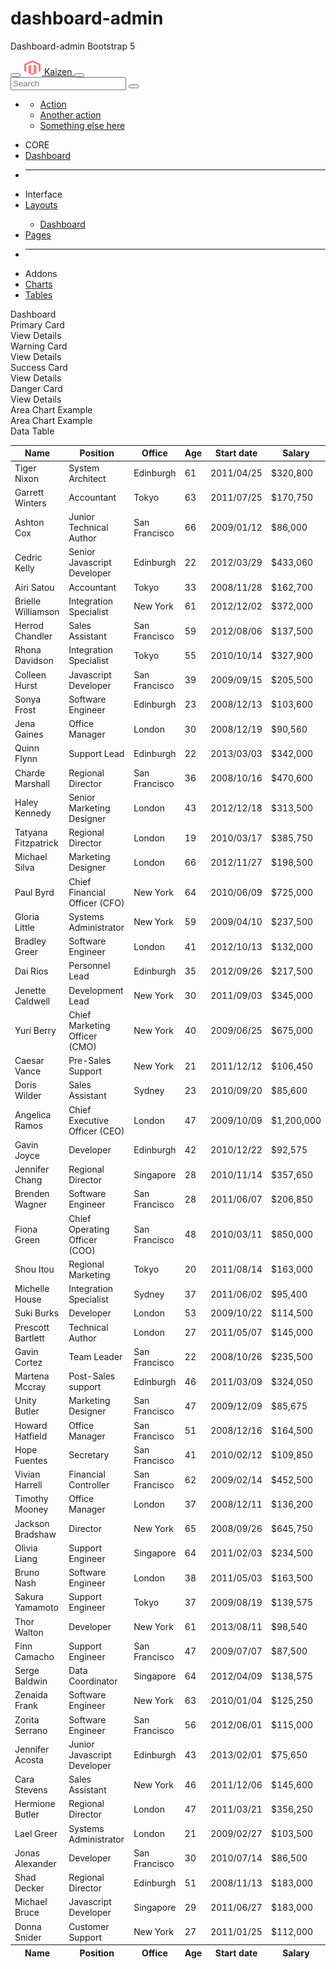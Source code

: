 # dashboard-admin
Dashboard-admin Bootstrap 5
<!DOCTYPE html>
<html lang="en">
  <head>
    <meta charset="UTF-8" />
    <meta http-equiv="X-UA-Compatible" content="IE=edge" />
    <meta name="viewport" content="width=device-width, initial-scale=1.0" />
    <link rel="stylesheet" href="css/bootstrap.min.css" />
    <link
      rel="stylesheet"
      href="https://cdn.jsdelivr.net/npm/bootstrap-icons@1.4.1/font/bootstrap-icons.css"/>
    <link rel="stylesheet" href="css/dataTables.bootstrap5.min.css" />
    <link rel="stylesheet" href="style.css" />
    <title>Kaizen - Bootstrap 5 Admin Dashboard Template</title>
  </head>
  <body>
    <!-- top navigation bar -->
    <nav class="navbar navbar-expand-lg navbar-dark bg-dark fixed-top">
      <div class="container-fluid">
        <button
          class="navbar-toggler"
          type="button"
          data-bs-toggle="offcanvas"
          data-bs-target="#sidebar"
          aria-controls="offcanvasExample"
        >
          <span class="navbar-toggler-icon" data-bs-target="#sidebar"></span>
        </button>
        <a
          class="navbar-brand me-auto ms-lg-0 ms-3 text-uppercase fw-bold"
          href="#">
          <img src="img/logo.png" alt="" width="30" height="24" class="d-inline-block align-text-top">
          Kaizen
          </a>
        <button
          class="navbar-toggler"
          type="button"
          data-bs-toggle="collapse"
          data-bs-target="#topNavBar"
          aria-controls="topNavBar"
          aria-expanded="false"
          aria-label="Toggle navigation"
        >
          <span class="navbar-toggler-icon"></span>
        </button>
        <div class="collapse navbar-collapse" id="topNavBar">
          <form class="d-flex ms-auto my-3 my-lg-0">
            <div class="input-group">
              <input
                class="form-control"
                type="search"
                placeholder="Search"
                aria-label="Search"
              />
              <button class="btn btn-primary" type="submit">
                <i class="bi bi-search"></i>
              </button>
            </div>
          </form>
          <ul class="navbar-nav">
            <li class="nav-item dropdown">
              <a
                class="nav-link dropdown-toggle ms-2"
                href="#"
                role="button"
                data-bs-toggle="dropdown"
                aria-expanded="false"
              >
                <i class="bi bi-person-fill"></i>
              </a>
              <ul class="dropdown-menu dropdown-menu-end">
                <li><a class="dropdown-item" href="#">Action</a></li>
                <li><a class="dropdown-item" href="#">Another action</a></li>
                <li>
                  <a class="dropdown-item" href="#">Something else here</a>
                </li>
              </ul>
            </li>
          </ul>
        </div>
      </div>
    </nav>
    <!-- top navigation bar -->
    <!-- offcanvas -->
    <div
      class="offcanvas offcanvas-start sidebar-nav bg-dark"
      tabindex="-1"
      id="sidebar"
    >
      <div class="offcanvas-body p-0">
        <nav class="navbar-dark">
          <ul class="navbar-nav">
            <li>
              <div class="text-muted small fw-bold text-uppercase px-3">
                CORE
              </div>
            </li>
            <li>
              <a href="#" class="nav-link px-3 active">
                <span class="me-2"><i class="bi bi-speedometer2"></i></span>
                <span>Dashboard</span>
              </a>
            </li>
            <li class="my-4"><hr class="dropdown-divider bg-light" /></li>
            <li>
              <div class="text-muted small fw-bold text-uppercase px-3 mb-3">
                Interface
              </div>
            </li>
            <li>
              <a
                class="nav-link px-3 sidebar-link"
                data-bs-toggle="collapse"
                href="#layouts"
              >
                <span class="me-2"><i class="bi bi-layout-split"></i></span>
                <span>Layouts</span>
                <span class="ms-auto">
                  <span class="right-icon">
                    <i class="bi bi-chevron-down"></i>
                  </span>
                </span>
              </a>
              <div class="collapse" id="layouts">
                <ul class="navbar-nav ps-3">
                  <li>
                    <a href="#" class="nav-link px-3">
                      <span class="me-2"
                        ><i class="bi bi-speedometer2"></i
                      ></span>
                      <span>Dashboard</span>
                    </a>
                  </li>
                </ul>
              </div>
            </li>
            <li>
              <a href="#" class="nav-link px-3">
                <span class="me-2"><i class="bi bi-book-fill"></i></span>
                <span>Pages</span>
              </a>
            </li>
            <li class="my-4"><hr class="dropdown-divider bg-light" /></li>
            <li>
              <div class="text-muted small fw-bold text-uppercase px-3 mb-3">
                Addons
              </div>
            </li>
            <li>
              <a href="#" class="nav-link px-3">
                <span class="me-2"><i class="bi bi-graph-up"></i></span>
                <span>Charts</span>
              </a>
            </li>
            <li>
              <a href="#" class="nav-link px-3">
                <span class="me-2"><i class="bi bi-table"></i></span>
                <span>Tables</span>
              </a>
            </li>
          </ul>
        </nav>
      </div>
    </div>
    <!-- offcanvas -->
    <main class="mt-5 pt-3">
      <div class="container-fluid">
        <div class="row">
          <div class="col-md-12 fw-bold fs-3">
            Dashboard
          </div>
        </div>
        <div class="row">
          <div class="col-md-3 mb-3">
            <div class="card bg-primary text-white h-100">
              <div class="card-body py-5">Primary Card</div>
              <div class="card-footer d-flex">
                View Details
                <span class="ms-auto">
                  <i class="bi bi-chevron-right"></i>
                </span>
              </div>
            </div>
          </div>
          <div class="col-md-3 mb-3">
            <div class="card bg-warning text-dark h-100">
              <div class="card-body py-5">Warning Card</div>
              <div class="card-footer d-flex">
                View Details
                <span class="ms-auto">
                  <i class="bi bi-chevron-right"></i>
                </span>
              </div>
            </div>
          </div>
          <div class="col-md-3 mb-3">
            <div class="card bg-success text-white h-100">
              <div class="card-body py-5">Success Card</div>
              <div class="card-footer d-flex">
                View Details
                <span class="ms-auto">
                  <i class="bi bi-chevron-right"></i>
                </span>
              </div>
            </div>
          </div>
          <div class="col-md-3 mb-3">
            <div class="card bg-danger text-white h-100">
              <div class="card-body py-5">Danger Card</div>
              <div class="card-footer d-flex">
                View Details
                <span class="ms-auto">
                  <i class="bi bi-chevron-right"></i>
                </span>
              </div>
            </div>
          </div>
        </div>
        <div class="row">
          <div class="col-md-6 mb-3">
            <div class="card h-100">
              <div class="card-header">
                <span class="me-2"><i class="bi bi-bar-chart-fill"></i></span>
                Area Chart Example
              </div>
              <div class="card-body">
                <canvas class="chart" width="400" height="200"></canvas>
              </div>
            </div>
          </div>
          <div class="col-md-6 mb-3">
            <div class="card h-100">
              <div class="card-header">
                <span class="me-2"><i class="bi bi-bar-chart-fill"></i></span>
                Area Chart Example
              </div>
              <div class="card-body">
                <canvas class="chart" width="400" height="200"></canvas>
              </div>
            </div>
          </div>
        </div>
        <div class="row">
          <div class="col-md-12 mb-3">
            <div class="card">
              <div class="card-header">
                <span><i class="bi bi-table me-2"></i></span> Data Table
              </div>
              <div class="card-body">
                <div class="table-responsive">
                  <table
                    id="example"
                    class="table table-striped data-table"
                    style="width: 100%"
                  >
                    <thead>
                      <tr>
                        <th>Name</th>
                        <th>Position</th>
                        <th>Office</th>
                        <th>Age</th>
                        <th>Start date</th>
                        <th>Salary</th>
                      </tr>
                    </thead>
                    <tbody>
                      <tr>
                        <td>Tiger Nixon</td>
                        <td>System Architect</td>
                        <td>Edinburgh</td>
                        <td>61</td>
                        <td>2011/04/25</td>
                        <td>$320,800</td>
                      </tr>
                      <tr>
                        <td>Garrett Winters</td>
                        <td>Accountant</td>
                        <td>Tokyo</td>
                        <td>63</td>
                        <td>2011/07/25</td>
                        <td>$170,750</td>
                      </tr>
                      <tr>
                        <td>Ashton Cox</td>
                        <td>Junior Technical Author</td>
                        <td>San Francisco</td>
                        <td>66</td>
                        <td>2009/01/12</td>
                        <td>$86,000</td>
                      </tr>
                      <tr>
                        <td>Cedric Kelly</td>
                        <td>Senior Javascript Developer</td>
                        <td>Edinburgh</td>
                        <td>22</td>
                        <td>2012/03/29</td>
                        <td>$433,060</td>
                      </tr>
                      <tr>
                        <td>Airi Satou</td>
                        <td>Accountant</td>
                        <td>Tokyo</td>
                        <td>33</td>
                        <td>2008/11/28</td>
                        <td>$162,700</td>
                      </tr>
                      <tr>
                        <td>Brielle Williamson</td>
                        <td>Integration Specialist</td>
                        <td>New York</td>
                        <td>61</td>
                        <td>2012/12/02</td>
                        <td>$372,000</td>
                      </tr>
                      <tr>
                        <td>Herrod Chandler</td>
                        <td>Sales Assistant</td>
                        <td>San Francisco</td>
                        <td>59</td>
                        <td>2012/08/06</td>
                        <td>$137,500</td>
                      </tr>
                      <tr>
                        <td>Rhona Davidson</td>
                        <td>Integration Specialist</td>
                        <td>Tokyo</td>
                        <td>55</td>
                        <td>2010/10/14</td>
                        <td>$327,900</td>
                      </tr>
                      <tr>
                        <td>Colleen Hurst</td>
                        <td>Javascript Developer</td>
                        <td>San Francisco</td>
                        <td>39</td>
                        <td>2009/09/15</td>
                        <td>$205,500</td>
                      </tr>
                      <tr>
                        <td>Sonya Frost</td>
                        <td>Software Engineer</td>
                        <td>Edinburgh</td>
                        <td>23</td>
                        <td>2008/12/13</td>
                        <td>$103,600</td>
                      </tr>
                      <tr>
                        <td>Jena Gaines</td>
                        <td>Office Manager</td>
                        <td>London</td>
                        <td>30</td>
                        <td>2008/12/19</td>
                        <td>$90,560</td>
                      </tr>
                      <tr>
                        <td>Quinn Flynn</td>
                        <td>Support Lead</td>
                        <td>Edinburgh</td>
                        <td>22</td>
                        <td>2013/03/03</td>
                        <td>$342,000</td>
                      </tr>
                      <tr>
                        <td>Charde Marshall</td>
                        <td>Regional Director</td>
                        <td>San Francisco</td>
                        <td>36</td>
                        <td>2008/10/16</td>
                        <td>$470,600</td>
                      </tr>
                      <tr>
                        <td>Haley Kennedy</td>
                        <td>Senior Marketing Designer</td>
                        <td>London</td>
                        <td>43</td>
                        <td>2012/12/18</td>
                        <td>$313,500</td>
                      </tr>
                      <tr>
                        <td>Tatyana Fitzpatrick</td>
                        <td>Regional Director</td>
                        <td>London</td>
                        <td>19</td>
                        <td>2010/03/17</td>
                        <td>$385,750</td>
                      </tr>
                      <tr>
                        <td>Michael Silva</td>
                        <td>Marketing Designer</td>
                        <td>London</td>
                        <td>66</td>
                        <td>2012/11/27</td>
                        <td>$198,500</td>
                      </tr>
                      <tr>
                        <td>Paul Byrd</td>
                        <td>Chief Financial Officer (CFO)</td>
                        <td>New York</td>
                        <td>64</td>
                        <td>2010/06/09</td>
                        <td>$725,000</td>
                      </tr>
                      <tr>
                        <td>Gloria Little</td>
                        <td>Systems Administrator</td>
                        <td>New York</td>
                        <td>59</td>
                        <td>2009/04/10</td>
                        <td>$237,500</td>
                      </tr>
                      <tr>
                        <td>Bradley Greer</td>
                        <td>Software Engineer</td>
                        <td>London</td>
                        <td>41</td>
                        <td>2012/10/13</td>
                        <td>$132,000</td>
                      </tr>
                      <tr>
                        <td>Dai Rios</td>
                        <td>Personnel Lead</td>
                        <td>Edinburgh</td>
                        <td>35</td>
                        <td>2012/09/26</td>
                        <td>$217,500</td>
                      </tr>
                      <tr>
                        <td>Jenette Caldwell</td>
                        <td>Development Lead</td>
                        <td>New York</td>
                        <td>30</td>
                        <td>2011/09/03</td>
                        <td>$345,000</td>
                      </tr>
                      <tr>
                        <td>Yuri Berry</td>
                        <td>Chief Marketing Officer (CMO)</td>
                        <td>New York</td>
                        <td>40</td>
                        <td>2009/06/25</td>
                        <td>$675,000</td>
                      </tr>
                      <tr>
                        <td>Caesar Vance</td>
                        <td>Pre-Sales Support</td>
                        <td>New York</td>
                        <td>21</td>
                        <td>2011/12/12</td>
                        <td>$106,450</td>
                      </tr>
                      <tr>
                        <td>Doris Wilder</td>
                        <td>Sales Assistant</td>
                        <td>Sydney</td>
                        <td>23</td>
                        <td>2010/09/20</td>
                        <td>$85,600</td>
                      </tr>
                      <tr>
                        <td>Angelica Ramos</td>
                        <td>Chief Executive Officer (CEO)</td>
                        <td>London</td>
                        <td>47</td>
                        <td>2009/10/09</td>
                        <td>$1,200,000</td>
                      </tr>
                      <tr>
                        <td>Gavin Joyce</td>
                        <td>Developer</td>
                        <td>Edinburgh</td>
                        <td>42</td>
                        <td>2010/12/22</td>
                        <td>$92,575</td>
                      </tr>
                      <tr>
                        <td>Jennifer Chang</td>
                        <td>Regional Director</td>
                        <td>Singapore</td>
                        <td>28</td>
                        <td>2010/11/14</td>
                        <td>$357,650</td>
                      </tr>
                      <tr>
                        <td>Brenden Wagner</td>
                        <td>Software Engineer</td>
                        <td>San Francisco</td>
                        <td>28</td>
                        <td>2011/06/07</td>
                        <td>$206,850</td>
                      </tr>
                      <tr>
                        <td>Fiona Green</td>
                        <td>Chief Operating Officer (COO)</td>
                        <td>San Francisco</td>
                        <td>48</td>
                        <td>2010/03/11</td>
                        <td>$850,000</td>
                      </tr>
                      <tr>
                        <td>Shou Itou</td>
                        <td>Regional Marketing</td>
                        <td>Tokyo</td>
                        <td>20</td>
                        <td>2011/08/14</td>
                        <td>$163,000</td>
                      </tr>
                      <tr>
                        <td>Michelle House</td>
                        <td>Integration Specialist</td>
                        <td>Sydney</td>
                        <td>37</td>
                        <td>2011/06/02</td>
                        <td>$95,400</td>
                      </tr>
                      <tr>
                        <td>Suki Burks</td>
                        <td>Developer</td>
                        <td>London</td>
                        <td>53</td>
                        <td>2009/10/22</td>
                        <td>$114,500</td>
                      </tr>
                      <tr>
                        <td>Prescott Bartlett</td>
                        <td>Technical Author</td>
                        <td>London</td>
                        <td>27</td>
                        <td>2011/05/07</td>
                        <td>$145,000</td>
                      </tr>
                      <tr>
                        <td>Gavin Cortez</td>
                        <td>Team Leader</td>
                        <td>San Francisco</td>
                        <td>22</td>
                        <td>2008/10/26</td>
                        <td>$235,500</td>
                      </tr>
                      <tr>
                        <td>Martena Mccray</td>
                        <td>Post-Sales support</td>
                        <td>Edinburgh</td>
                        <td>46</td>
                        <td>2011/03/09</td>
                        <td>$324,050</td>
                      </tr>
                      <tr>
                        <td>Unity Butler</td>
                        <td>Marketing Designer</td>
                        <td>San Francisco</td>
                        <td>47</td>
                        <td>2009/12/09</td>
                        <td>$85,675</td>
                      </tr>
                      <tr>
                        <td>Howard Hatfield</td>
                        <td>Office Manager</td>
                        <td>San Francisco</td>
                        <td>51</td>
                        <td>2008/12/16</td>
                        <td>$164,500</td>
                      </tr>
                      <tr>
                        <td>Hope Fuentes</td>
                        <td>Secretary</td>
                        <td>San Francisco</td>
                        <td>41</td>
                        <td>2010/02/12</td>
                        <td>$109,850</td>
                      </tr>
                      <tr>
                        <td>Vivian Harrell</td>
                        <td>Financial Controller</td>
                        <td>San Francisco</td>
                        <td>62</td>
                        <td>2009/02/14</td>
                        <td>$452,500</td>
                      </tr>
                      <tr>
                        <td>Timothy Mooney</td>
                        <td>Office Manager</td>
                        <td>London</td>
                        <td>37</td>
                        <td>2008/12/11</td>
                        <td>$136,200</td>
                      </tr>
                      <tr>
                        <td>Jackson Bradshaw</td>
                        <td>Director</td>
                        <td>New York</td>
                        <td>65</td>
                        <td>2008/09/26</td>
                        <td>$645,750</td>
                      </tr>
                      <tr>
                        <td>Olivia Liang</td>
                        <td>Support Engineer</td>
                        <td>Singapore</td>
                        <td>64</td>
                        <td>2011/02/03</td>
                        <td>$234,500</td>
                      </tr>
                      <tr>
                        <td>Bruno Nash</td>
                        <td>Software Engineer</td>
                        <td>London</td>
                        <td>38</td>
                        <td>2011/05/03</td>
                        <td>$163,500</td>
                      </tr>
                      <tr>
                        <td>Sakura Yamamoto</td>
                        <td>Support Engineer</td>
                        <td>Tokyo</td>
                        <td>37</td>
                        <td>2009/08/19</td>
                        <td>$139,575</td>
                      </tr>
                      <tr>
                        <td>Thor Walton</td>
                        <td>Developer</td>
                        <td>New York</td>
                        <td>61</td>
                        <td>2013/08/11</td>
                        <td>$98,540</td>
                      </tr>
                      <tr>
                        <td>Finn Camacho</td>
                        <td>Support Engineer</td>
                        <td>San Francisco</td>
                        <td>47</td>
                        <td>2009/07/07</td>
                        <td>$87,500</td>
                      </tr>
                      <tr>
                        <td>Serge Baldwin</td>
                        <td>Data Coordinator</td>
                        <td>Singapore</td>
                        <td>64</td>
                        <td>2012/04/09</td>
                        <td>$138,575</td>
                      </tr>
                      <tr>
                        <td>Zenaida Frank</td>
                        <td>Software Engineer</td>
                        <td>New York</td>
                        <td>63</td>
                        <td>2010/01/04</td>
                        <td>$125,250</td>
                      </tr>
                      <tr>
                        <td>Zorita Serrano</td>
                        <td>Software Engineer</td>
                        <td>San Francisco</td>
                        <td>56</td>
                        <td>2012/06/01</td>
                        <td>$115,000</td>
                      </tr>
                      <tr>
                        <td>Jennifer Acosta</td>
                        <td>Junior Javascript Developer</td>
                        <td>Edinburgh</td>
                        <td>43</td>
                        <td>2013/02/01</td>
                        <td>$75,650</td>
                      </tr>
                      <tr>
                        <td>Cara Stevens</td>
                        <td>Sales Assistant</td>
                        <td>New York</td>
                        <td>46</td>
                        <td>2011/12/06</td>
                        <td>$145,600</td>
                      </tr>
                      <tr>
                        <td>Hermione Butler</td>
                        <td>Regional Director</td>
                        <td>London</td>
                        <td>47</td>
                        <td>2011/03/21</td>
                        <td>$356,250</td>
                      </tr>
                      <tr>
                        <td>Lael Greer</td>
                        <td>Systems Administrator</td>
                        <td>London</td>
                        <td>21</td>
                        <td>2009/02/27</td>
                        <td>$103,500</td>
                      </tr>
                      <tr>
                        <td>Jonas Alexander</td>
                        <td>Developer</td>
                        <td>San Francisco</td>
                        <td>30</td>
                        <td>2010/07/14</td>
                        <td>$86,500</td>
                      </tr>
                      <tr>
                        <td>Shad Decker</td>
                        <td>Regional Director</td>
                        <td>Edinburgh</td>
                        <td>51</td>
                        <td>2008/11/13</td>
                        <td>$183,000</td>
                      </tr>
                      <tr>
                        <td>Michael Bruce</td>
                        <td>Javascript Developer</td>
                        <td>Singapore</td>
                        <td>29</td>
                        <td>2011/06/27</td>
                        <td>$183,000</td>
                      </tr>
                      <tr>
                        <td>Donna Snider</td>
                        <td>Customer Support</td>
                        <td>New York</td>
                        <td>27</td>
                        <td>2011/01/25</td>
                        <td>$112,000</td>
                      </tr>
                    </tbody>
                    <tfoot>
                      <tr>
                        <th>Name</th>
                        <th>Position</th>
                        <th>Office</th>
                        <th>Age</th>
                        <th>Start date</th>
                        <th>Salary</th>
                      </tr>
                    </tfoot>
                  </table>
                </div>
              </div>
            </div>
          </div>
        </div>
      </div>
    </main>
    <script src="./js/bootstrap.bundle.min.js"></script>
    <script src="https://cdn.jsdelivr.net/npm/chart.js@3.0.2/dist/chart.min.js"></script>
    <script src="./js/jquery-3.5.1.js"></script>
    <script src="./js/jquery.dataTables.min.js"></script>
    <script src="./js/dataTables.bootstrap5.min.js"></script>
    <script src="./js/script.js"></script>
  </body>
</html>
